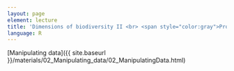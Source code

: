 ```yaml
---
layout: page
element: lecture
title: 'Dimensions of biodiversity II <br> <span style="color:gray">Project Structure</span>'
language: R
---
```


[Manipulating data]({{ site.baseurl }}/materials/02_Manipulating_data/02_ManipulatingData.html)

